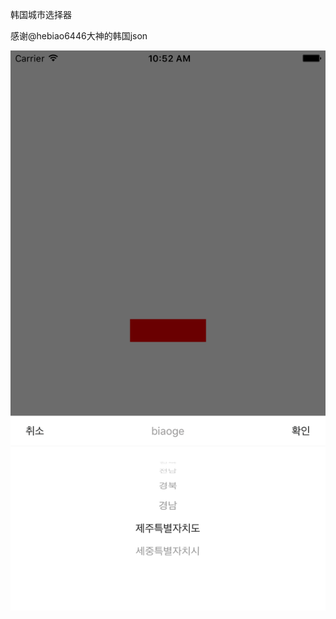 韩国城市选择器


感谢@hebiao6446大神的韩国json

![image](https://github.com/zhuochenming/KoreaPickerView/blob/master/SC.png)
